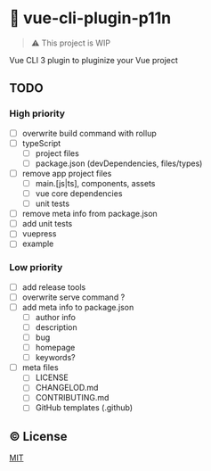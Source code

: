 # :electric_plug: vue-cli-plugin-p11n

> :warning: This project is WIP

Vue CLI 3 plugin to pluginize your Vue project

## TODO

### High priority
- [ ] overwrite build command with rollup
- [ ] typeScript
  - [ ] project files
  - [ ] package.json (devDependencies, files/types)
- [ ] remove app project files
  - [ ] main.[js|ts], components, assets
  - [ ] vue core dependencies 
  - [ ] unit tests
- [ ] remove meta info from package.json
- [ ] add unit tests
- [ ] vuepress
- [ ] example

### Low priority
- [ ] add release tools
- [ ] overwrite serve command ?
- [ ] add meta info to package.json
  - [ ] author info
  - [ ] description
  - [ ] bug
  - [ ] homepage
  - [ ] keywords?
- [ ] meta files
  - [ ] LICENSE
  - [ ] CHANGELOD.md
  - [ ] CONTRIBUTING.md
  - [ ] GitHub templates (.github)

## :copyright: License

[MIT](http://opensource.org/licenses/MIT)
